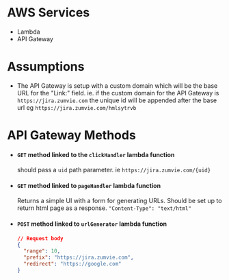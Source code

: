 # AWS Services

- Lambda
- API Gateway

# Assumptions

- The API Gateway is setup with a custom domain which will be the base URL for the "Link:" field. ie. if the custom domain for the API Gateway is `https://jira.zumvie.com` the unique id will be appended after the base url eg `https://jira.zumvie.com/hmlsytrvb`


# API Gateway Methods

- #### `GET` method linked to the `clickHandler` lambda function

  should pass a `uid` path parameter. ie `https://jira.zumvie.com/{uid}`

- #### `GET` method linked to `pageHandler` lambda function

  Returns a simple UI with a form for generating URLs. Should be set up to return html page as a response. `"Content-Type": "text/html"`

- #### `POST` method linked to `urlGenerator` lambda function

  ```json
  // Request body
  {
    "range": 10,
    "prefix": "https://jira.zumvie.com",
    "redirect": "https://google.com"
  }
  ```